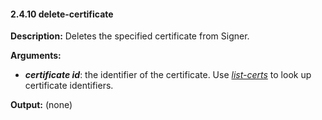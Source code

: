 #### 2.4.10 delete-certificate

**Description:** Deletes the specified certificate from Signer.

**Arguments:**
* ***certificate id***: the identifier of the certificate. Use *[list-certs](#243-list-certs)* to look up certificate identifiers.

**Output:** (none)